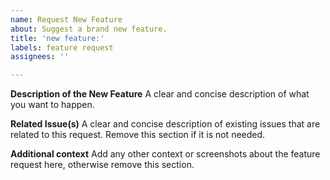 ```yaml
---
name: Request New Feature
about: Suggest a brand new feature.
title: 'new feature:'
labels: feature request
assignees: ''

---
```


**Description of the New Feature**
A clear and concise description of what you want to happen.

**Related Issue(s)**
A clear and concise description of existing issues that are related to this request. Remove this section if it is not needed.

**Additional context**
Add any other context or screenshots about the feature request here, otherwise remove this section.
